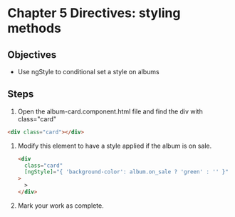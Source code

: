 # Chapter 5 Directives: styling methods

## Objectives

- Use ngStyle to conditional set a style on albums

## Steps

1. Open the album-card.component.html file and find the div with class="card"

```html
<div class="card"></div>
```

1. Modify this element to have a style applied if the album is on sale.

   ```html
   <div
     class="card"
     [ngStyle]="{ 'background-color': album.on_sale ? 'green' : '' }"
   >
     >
   </div>
   ```

1. Mark your work as complete.
